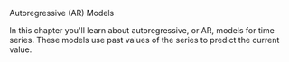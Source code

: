 Autoregressive (AR) Models

In this chapter you'll learn about autoregressive, or AR, models for time series. These models use past values of the series to predict the current value.
